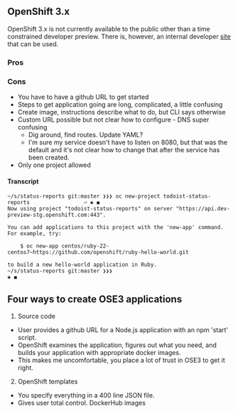 ## OpenShift 3.x

OpenShift 3.x is not currently available to the public other
than a time constrained developer preview. There is, however,
an internal developer [site](https://console.dev-preview-stg.openshift.com/)
that can be used.

### Pros

### Cons

* You have to have a github URL to get started
* Steps to get application going are long, complicated, a little confusing
* Create image, instructions describe what to do, but CLI says otherwise
* Custom URL possible but not clear how to configure - DNS super confusing
  * Dig around, find routes. Update YAML?
  * I'm sure my service doesn't have to listen on 8080, but that was the default
  and it's not clear how to change that after the service has been created.
* Only one project allowed



#### Transcript

```shell
~/s/status-reports git:master ❯❯❯ oc new-project todoist-status-reports                 ⏎ ✱ ◼
Now using project "todoist-status-reports" on server "https://api.dev-preview-stg.openshift.com:443".

You can add applications to this project with the 'new-app' command. For example, try:

    $ oc new-app centos/ruby-22-centos7~https://github.com/openshift/ruby-hello-world.git

to build a new hello-world application in Ruby.
~/s/status-reports git:master ❯❯❯                                                         ✱ ◼
```

## Four ways to create OSE3 applications

1. Source code
  * User provides a github URL for a Node.js application with an npm 'start' script.
  * OpenShift examines the application, figures out what you need,
    and builds your application with appropriate docker images.
  * This makes me uncomfortable, you place a lot of trust in OSE3 to get it right.
2. OpenShift templates
  * You specify everything in a 400 line JSON file.
  * Gives user total control.
DockerHub images